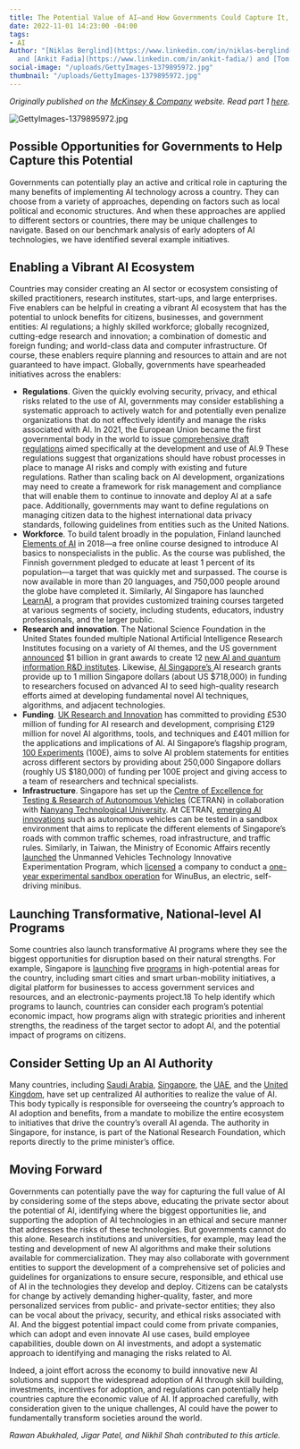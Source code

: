 ```yaml
---
title: The Potential Value of AI—and How Governments Could Capture It, Part 2
date: 2022-11-01 14:23:00 -04:00
tags:
- AI
Author: "[Niklas Berglind](https://www.linkedin.com/in/niklas-berglind-92571231/?originalSubdomain=se)
  and [Ankit Fadia](https://www.linkedin.com/in/ankit-fadia/) and [Tom Isherwood](https://www.mckinsey.com/our-people/tom-isherwood)"
social-image: "/uploads/GettyImages-1379895972.jpg"
thumbnail: "/uploads/GettyImages-1379895972.jpg"
---
```


*Originally published on the [McKinsey & Company](https://www.mckinsey.com/industries/public-and-social-sector/our-insights/the-potential-value-of-ai-and-how-governments-could-look-to-capture-it) website. Read part 1 [here](https://dai-global-digital.com/the-potential-value-of-ai-and-how-governments-could-capture-it.html).*

![GettyImages-1379895972.jpg](/uploads/GettyImages-1379895972.jpg)

<!--more-->

## Possible Opportunities for Governments to Help Capture this Potential
Governments can potentially play an active and critical role in capturing the many benefits of implementing AI technology across a country. They can choose from a variety of approaches, depending on factors such as local political and economic structures. And when these approaches are applied to different sectors or countries, there may be unique challenges to navigate. Based on our benchmark analysis of early adopters of AI technologies, we have identified several example initiatives.

## Enabling a Vibrant AI Ecosystem
Countries may consider creating an AI sector or ecosystem consisting of skilled practitioners, research institutes, start-ups, and large enterprises. Five enablers can be helpful in creating a vibrant AI ecosystem that has the potential to unlock benefits for citizens, businesses, and government entities: AI regulations; a highly skilled workforce; globally recognized, cutting-edge research and innovation; a combination of domestic and foreign funding; and world-class data and computer infrastructure. Of course, these enablers require planning and resources to attain and are not guaranteed to have impact. Globally, governments have spearheaded initiatives across the enablers:
* **Regulations**. Given the quickly evolving security, privacy, and ethical risks related to the use of AI, governments may consider establishing a systematic approach to actively watch for and potentially even penalize organizations that do not effectively identify and manage the risks associated with AI. In 2021, the European Union became the first governmental body in the world to issue [comprehensive draft regulations](https://www.mckinsey.com/capabilities/quantumblack/our-insights/what-the-draft-european-union-ai-regulations-mean-for-business) aimed specifically at the development and use of AI.9 These regulations suggest that organizations should have robust processes in place to manage AI risks and comply with existing and future regulations. Rather than scaling back on AI development, organizations may need to create a framework for risk management and compliance that will enable them to continue to innovate and deploy AI at a safe pace. Additionally, governments may want to define regulations on managing citizen data to the highest international data privacy standards, following guidelines from entities such as the United Nations.
* **Workforce**. To build talent broadly in the population, Finland launched [Elements of AI](https://www.elementsofai.com/) in 2018—a free online course designed to introduce AI basics to nonspecialists in the public. As the course was published, the Finnish government pledged to educate at least 1 percent of its population—a target that was quickly met and surpassed. The course is now available in more than 20 languages, and 750,000 people around the globe have completed it. Similarly, AI Singapore has launched [LearnAI](https://learn.aisingapore.org/), a program that provides customized training courses targeted at various segments of society, including students, educators, industry professionals, and the larger public.
* **Research and innovation**. The National Science Foundation in the United States founded multiple National Artificial Intelligence Research Institutes focusing on a variety of AI themes, and the US government [announced](https://trumpwhitehouse.archives.gov/articles/trump-administration-investing-1-billion-research-institutes-advance-industries-future/) $1 billion in grant awards to create 12 [new AI and quantum information R&D institutes](https://venturebeat.com/business/white-house-announces-creation-of-ai-and-quantum-research-institutes/). Likewise, [AI Singapore’s ](https://aisingapore.org/research/)AI research grants provide up to 1 million Singapore dollars (about US $718,000) in funding to researchers focused on advanced AI to seed high-quality research efforts aimed at developing fundamental novel AI techniques, algorithms, and adjacent technologies.
* **Funding**. [UK Research and Innovation](https://www.ukri.org/wp-content/uploads/2021/02/UKRI-120221-TransformingOurWorldWithAI.pdf) has committed to providing £530 million of funding for AI research and development, comprising £129 million for novel AI algorithms, tools, and techniques and £401 million for the applications and implications of AI. AI Singapore’s flagship program, [100 Experiments](https://aisingapore.org/industryinnovation/100e/) (100E), aims to solve AI problem statements for entities across different sectors by providing about 250,000 Singapore dollars (roughly US $180,000) of funding per 100E project and giving access to a team of researchers and technical specialists.
* **Infrastructure**. Singapore has set up the [Centre of Excellence for Testing & Research of Autonomous Vehicles](https://cetran.sg/organisation/) (CETRAN) in collaboration with [Nanyang Technological University](https://www.ntu.edu.sg/erian/research-capabilities/centre-of-excellence-for-testing-research-of-autonomous-vehicles-ntu). At CETRAN, [emerging AI innovations](https://techxplore.com/news/2019-12-mock-skyscrapers-simulated-singapore-self-driving.html) such as autonomous vehicles can be tested in a sandbox environment that aims to replicate the different elements of Singapore’s roads with common traffic schemes, road infrastructure, and traffic rules. Similarly, in Taiwan, the Ministry of Economic Affairs recently [launched](https://taiwantoday.tw/news.php?unit=6&post=181407#:~:text=Taiwan%27s%20first%20autonomous%20minibus%20begins%20operations%20in%20Changhua,-July%2016%2C%202020&text=Taiwan%27s%20first%20indigenously%20developed%20self,the%20country%27s%20smart%20transportation%20sector.) the Unmanned Vehicles Technology Innovative Experimentation Program, which [licensed](https://law.moj.gov.tw/ENG/LawClass/LawAll.aspx?pcode=J0030147) a company to conduct a [one-year experimental sandbox operation](https://www.intelligenttransport.com/transport-news/114324/winbus-taiwan/) for WinuBus, an electric, self-driving minibus.

## Launching Transformative, National-level AI Programs
Some countries also launch transformative AI programs where they see the biggest opportunities for disruption based on their natural strengths. For example, Singapore is [launching](https://www.smartnation.gov.sg/files/publications/national-ai-strategy.pdf) five [programs](https://www.smartnation.gov.sg/initiatives/strategic-national-projects) in high-potential areas for the country, including smart cities and smart urban-mobility initiatives, a digital platform for businesses to access government services and resources, and an electronic-payments project.18 To help identify which programs to launch, countries can consider each program’s potential economic impact, how programs align with strategic priorities and inherent strengths, the readiness of the target sector to adopt AI, and the potential impact of programs on citizens.

## Consider Setting Up an AI Authority
Many countries, including [Saudi Arabia](https://sdaia.gov.sa/?Lang=en&page=SectionKnowledgePublications), [Singapore](https://aisingapore.org/), the [UAE](https://ai.gov.ae/ai_council/), and the [United Kingdom](https://www.gov.uk/government/organisations/office-for-artificial-intelligence), have set up centralized AI authorities to realize the value of AI. This body typically is responsible for overseeing the country’s approach to AI adoption and benefits, from a mandate to mobilize the entire ecosystem to initiatives that drive the country’s overall AI agenda. The authority in Singapore, for instance, is part of the National Research Foundation, which reports directly to the prime minister’s office. 

## Moving Forward
Governments can potentially pave the way for capturing the full value of AI by considering some of the steps above, educating the private sector about the potential of AI, identifying where the biggest opportunities lie, and supporting the adoption of AI technologies in an ethical and secure manner that addresses the risks of these technologies. But governments cannot do this alone. Research institutions and universities, for example, may lead the testing and development of new AI algorithms and make their solutions available for commercialization. They may also collaborate with government entities to support the development of a comprehensive set of policies and guidelines for organizations to ensure secure, responsible, and ethical use of AI in the technologies they develop and deploy. Citizens can be catalysts for change by actively demanding higher-quality, faster, and more personalized services from public- and private-sector entities; they also can be vocal about the privacy, security, and ethical risks associated with AI. And the biggest potential impact could come from private companies, which can adopt and even innovate AI use cases, build employee capabilities, double down on AI investments, and adopt a systematic approach to identifying and managing the risks related to AI.

Indeed, a joint effort across the economy to build innovative new AI solutions and support the widespread adoption of AI through skill building, investments, incentives for adoption, and regulations can potentially help countries capture the economic value of AI. If approached carefully, with consideration given to the unique challenges, AI could have the power to fundamentally transform societies around the world.

*Rawan Abukhaled, Jigar Patel, and Nikhil Shah contributed to this article.* 